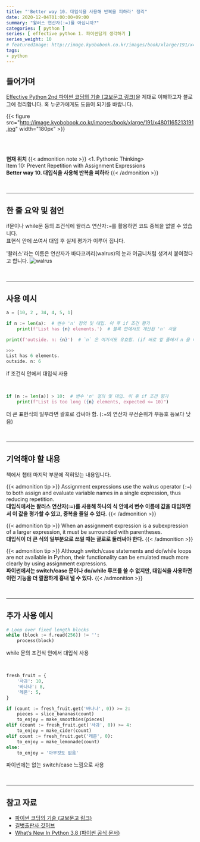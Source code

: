 ```yaml
---
title: "'Better way 10. 대입식을 사용해 반복을 피하라' 정리"
date: 2020-12-04T01:00:00+09:00
summary: "왈러스 연산자(:=)를 아십니까?"
categories: [ python ]
series: [ effective python 1. 파이썬답게 생각하기 ]
series_weight: 10
# featuredImage: http://image.kyobobook.co.kr/images/book/xlarge/191/x4801165213191.jpg
tags:
- python
---
```


## 들어가며

[Effective Python 2nd 파이썬 코딩의 기술 (교보문고 링크)](http://digital.kyobobook.co.kr/digital/ebook/ebookDetail.ink?selectedLargeCategory=001&barcode=4801165213191&orderClick=LEH&Kc=)을 제대로 이해하고자 블로그에 정리합니다. 혹 누군가에게도 도움이 되기를 바랍니다.

{{< figure src="http://image.kyobobook.co.kr/images/book/xlarge/191/x4801165213191.jpg" width="180px" >}}

<br/>
<br/>

**현재 위치**
{{< admonition note >}}
<1. Pythonic Thinking>  
Item 10: Prevent Repetition with Assignment Expressions  
**Better way 10. 대입식을 사용해 반복을 피하라**
{{< /admonition >}}


<br/>

---


## 한 줄 요약 및 첨언

if문이나 while문 등의 조건식에 왈러스 연산자`:=`를 활용하면 코드 중복을 없앨 수 있습니다.  
표현식 안에 쓰여서 대입 후 실제 평가가 이루어 집니다.  

'왈러스'라는 이름은 연산자가 바다코끼리(walrus)의 눈과 어금니처럼 생겨서 붙여졌다고 합니다.
![walrus](https://upload.wikimedia.org/wikipedia/commons/thumb/1/13/Walrus2.jpg/320px-Walrus2.jpg)

<br/>

---

## 사용 예시

```python
a = [10, 2 , 34, 4, 5, 1]

if n := len(a):  # 변수 'n' 정의 및 대입. 이 후 if 조건 평가
    print(f'List has {n} elements.')  # 블록 안에서도 계산된 'n' 사용

print(f'outside. n: {n}')  # `n` 은 여기서도 유효함. (if 바로 앞 줄에서 n 을 대입한 것과 같은 결과)

>>>
List has 6 elements.
outside. n: 6
```

if 조건식 안에서 대입식 사용

<br/>

```python
if (n := len(a)) > 10:  # 변수 'n' 정의 및 대입. 이 후 if 조건 평가
    print(f"List is too long ({n} elements, expected <= 10)")
```

더 큰 표현식의 일부라면 괄호로 감싸야 함. (`:=`의 연산자 우선순위가 부등호 등보다 낮음)


<br/>

---

## 기억해야 할 내용

책에서 챕터 마지막 부분에 적혀있는 내용입니다.

{{< admonition tip >}}
Assignment expressions use the walrus operator (`:=`) to both assign and evaluate variable names in a single expression, thus reducing repetition.  
**대입식에서는 왈러스 연산자(:=)를 사용해 하나의 식 안에서 변수 이름에 값을 대입하면서 이 값을 평가할 수 있고, 중복을 줄일 수 있다.**
{{< /admonition >}}

{{< admonition tip >}}
When an assignment expression is a subexpression of a larger expression, it must be surrounded with parentheses.  
**대입식이 더 큰 식의 일부분으로 쓰일 때는 괄로로 둘러싸야 한다.**
{{< /admonition >}}

{{< admonition tip >}}
Although switch/case statements and do/while loops are not available in Python, their functionality can be emulated much more clearly by using assignment expressions.  
**파이썬에서는 switch/case 문이나 do/while 루프를 쓸 수 없지만, 대입식을 사용하면 이런 기능을 더 깔끔하게 흉내 낼 수 있다.**
{{< /admonition >}}

<br/>

---

## 추가 사용 예시

```python
# Loop over fixed length blocks
while (block := f.read(256)) != '':
    process(block)
```

while 문의 조건식 안에서 대입식 사용

<br/>

```python
fresh_fruit = {
    '사과': 10,
    '바나나': 8,
    '레몬': 5,
}

if (count := fresh_fruit.get('바나나', 0)) >= 2:
    pieces = slice_bananas(count)
    to_enjoy = make_smoothies(pieces)
elif (count := fresh_fruit.get('사과', 0)) >= 4:
    to_enjoy = make_cider(count)
elif count := fresh_fruit.get('레몬', 0):
    to_enjoy = make_lemonade(count)
else:
    to_enjoy = '아무것도 없음'
```

파이썬에는 없는 switch/case 느낌으로 사용


<br/>

---

## 참고 자료

- [파이썬 코딩의 기술 (교보문고 링크)](http://digital.kyobobook.co.kr/digital/ebook/ebookDetail.ink?selectedLargeCategory=001&barcode=4801165213191&orderClick=LEH&Kc=)
- [길벗출판사 깃허브](https://github.com/gilbutITbook/080235/blob/master/Chapter1/Better%20way10.py)
- [What’s New In Python 3.8 (파이썬 공식 문서)](https://docs.python.org/3/whatsnew/3.8.html)